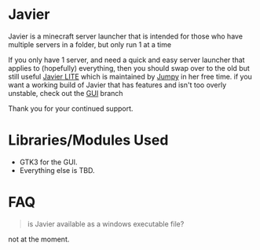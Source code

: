 # Javier
Javier is a minecraft server launcher that is intended for those who have multiple servers in a folder, but only run 1 at a time

If you only have 1 server, and need a quick and easy server launcher that applies to (hopefully) everything, then you should swap over to the old but still useful [Javier LITE](https://github.com/Neeko-iko/JavierLauncher/tree/LITE) which is maintained by [Jumpy](https://www.github.com/jumpyvonvagabond) in her free time.
if you want a working build of Javier that has features and isn't too overly unstable, check out the [GUI](https://github.com/Neeko-iko/JavierLauncher/tree/GUI) branch


Thank you for your continued support.


# Libraries/Modules Used

 - GTK3 for the GUI.
 - Everything else is TBD.



# FAQ
> is Javier available as a windows executable file?

not at the moment.
